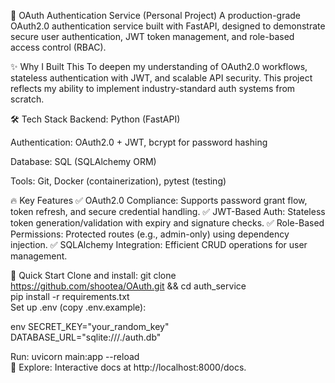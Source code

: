 🔐 OAuth Authentication Service (Personal Project)
A production-grade OAuth2.0 authentication service built with FastAPI, designed to demonstrate secure user authentication, JWT token management, and role-based access control (RBAC).

✨ Why I Built This
To deepen my understanding of OAuth2.0 workflows, stateless authentication with JWT, and scalable API security. This project reflects my ability to implement industry-standard auth systems from scratch.

🛠️ Tech Stack
Backend: Python (FastAPI)

Authentication: OAuth2.0 + JWT, bcrypt for password hashing

Database: SQL (SQLAlchemy ORM)

Tools: Git, Docker (containerization), pytest (testing)

🔥 Key Features
✅ OAuth2.0 Compliance: Supports password grant flow, token refresh, and secure credential handling.
✅ JWT-Based Auth: Stateless token generation/validation with expiry and signature checks.
✅ Role-Based Permissions: Protected routes (e.g., admin-only) using dependency injection.
✅ SQLAlchemy Integration: Efficient CRUD operations for user management.

🚀 Quick Start
Clone and install:
git clone https://github.com/shootea/OAuth.git && cd auth_service  
pip install -r requirements.txt  
Set up .env (copy .env.example):

env
SECRET_KEY="your_random_key"  
DATABASE_URL="sqlite:///./auth.db"  

Run:
uvicorn main:app --reload  
📌 Explore: Interactive docs at http://localhost:8000/docs.

